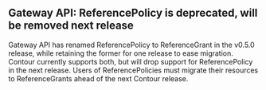 ## Gateway API: ReferencePolicy is deprecated, will be removed next release

Gateway API has renamed ReferencePolicy to ReferenceGrant in the v0.5.0 release, while retaining the former for one release to ease migration.
Contour currently supports both, but will drop support for ReferencePolicy in the next release.
Users of ReferencePolicies must migrate their resources to ReferenceGrants ahead of the next Contour release.
